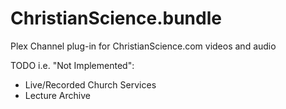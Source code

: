 ChristianScience.bundle
================

Plex Channel plug-in for ChristianScience.com videos and audio

TODO i.e. "Not Implemented":
* Live/Recorded Church Services
* Lecture Archive